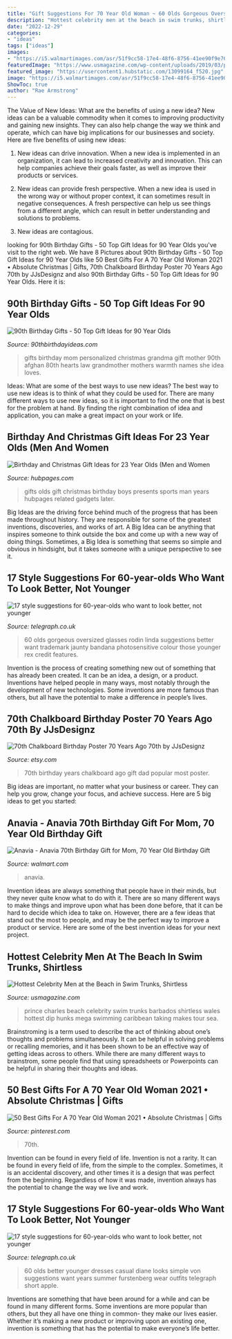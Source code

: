```yaml
---
title: "Gift Suggestions For 70 Year Old Woman ~ 60 Olds Gorgeous Oversized Glasses Rodin Linda Suggestions Better Want Trademark Jaunty Bandana Photosensitive Colour Those Younger Rex Credit Features"
description: "Hottest celebrity men at the beach in swim trunks, shirtless"
date: "2022-12-29"
categories:
- "ideas"
tags: ["ideas"]
images:
- "https://i5.walmartimages.com/asr/51f9cc58-17e4-48f6-8756-41ee90f9e769.a937d05a850ff852e4bb03aaf21c1849.jpeg?odnWidth=1000&amp;odnHeight=1000&amp;odnBg=ffffff"
featuredImage: "https://www.usmagazine.com/wp-content/uploads/2019/03/prince-charles-barbados-beach.jpg?w=200"
featured_image: "https://usercontent1.hubstatic.com/13099164_f520.jpg"
image: "https://i5.walmartimages.com/asr/51f9cc58-17e4-48f6-8756-41ee90f9e769.a937d05a850ff852e4bb03aaf21c1849.jpeg?odnWidth=1000&amp;odnHeight=1000&amp;odnBg=ffffff"
ShowToc: true
author: "Rae Armstrong"
---
```



The Value of New Ideas: What are the benefits of using a new idea?
New ideas can be a valuable commodity when it comes to improving productivity and gaining new insights. They can also help change the way we think and operate, which can have big implications for our businesses and society. Here are five benefits of using new ideas:
1. New ideas can drive innovation. When a new idea is implemented in an organization, it can lead to increased creativity and innovation. This can help companies achieve their goals faster, as well as improve their products or services.

2. New ideas can provide fresh perspective. When a new idea is used in the wrong way or without proper context, it can sometimes result in negative consequences. A fresh perspective can help us see things from a different angle, which can result in better understanding and solutions to problems.

3. New ideas are contagious.

	

		
looking for 90th Birthday Gifts - 50 Top Gift Ideas for 90 Year Olds you've visit to the right web. We have 8 Pictures about 90th Birthday Gifts - 50 Top Gift Ideas for 90 Year Olds like 50 Best Gifts For A 70 Year Old Woman 2021 • Absolute Christmas | Gifts, 70th Chalkboard Birthday Poster 70 Years Ago 70th by JJsDesignz and also 90th Birthday Gifts - 50 Top Gift Ideas for 90 Year Olds. Here it is:
		
    
## 90th Birthday Gifts - 50 Top Gift Ideas For 90 Year Olds

<img loading=lazy src="https://www.90thbirthdayideas.com/wp-content/uploads/2015/02/Personalized-All-Our-Hearts-Afghan.jpg" onerror="this.onerror=null;this.src='https://tse3.mm.bing.net/th?id=OIP.VoGZId-BPbiVbEKIxzErbAHaHa&amp;pid=15.1';" alt="90th Birthday Gifts - 50 Top Gift Ideas for 90 Year Olds">

_Source: 90thbirthdayideas.com_

>gifts birthday mom personalized christmas grandma gift mother 90th afghan 80th hearts law grandmother mothers warmth names she idea loves. 

	

Ideas: What are some of the best ways to use new ideas?
The best way to use new ideas is to think of what they could be used for. There are many different ways to use new ideas, so it is important to find the one that is best for the problem at hand. By finding the right combination of idea and application, you can make a great impact on your work or life.

    
## Birthday And Christmas Gift Ideas For 23 Year Olds (Men And Women

<img loading=lazy src="https://usercontent1.hubstatic.com/13099164_f520.jpg" onerror="this.onerror=null;this.src='https://tse1.mm.bing.net/th?id=OIP.grkEnJdW8TiFW3cQxjL7ZwHaJ4&amp;pid=15.1';" alt="Birthday and Christmas Gift Ideas for 23 Year Olds (Men and Women">

_Source: hubpages.com_

>gifts olds gift christmas birthday boys presents sports man years hubpages related gadgets later. 

	

Big Ideas are the driving force behind much of the progress that has been made throughout history. They are responsible for some of the greatest inventions, discoveries, and works of art. A Big Idea can be anything that inspires someone to think outside the box and come up with a new way of doing things. Sometimes, a Big Idea is something that seems so simple and obvious in hindsight, but it takes someone with a unique perspective to see it.

    
## 17 Style Suggestions For 60-year-olds Who Want To Look Better, Not Younger

<img loading=lazy src="http://www.telegraph.co.uk/content/dam/fashion/2016/09/30/109990424_NEW_YORK_NY_-_SEPTEMBER_06__Linda_Rodin_attends_the_Chadwick_Bell_fashion_show_during_Merc_trans_NvBQzQNjv4BqPn3xuWX6SAcZTtswLDfL8_dVdr04ddg3ty1pFjdXMj8.jpg?imwidth=480" onerror="this.onerror=null;this.src='https://tse3.mm.bing.net/th?id=OIP.U6es6UW_MD2BXl2wBIDFLgHaL2&amp;pid=15.1';" alt="17 style suggestions for 60-year-olds who want to look better, not younger">

_Source: telegraph.co.uk_

>60 olds gorgeous oversized glasses rodin linda suggestions better want trademark jaunty bandana photosensitive colour those younger rex credit features. 

	

Invention is the process of creating something new out of something that has already been created. It can be an idea, a design, or a product. Inventions have helped people in many ways, most notably through the development of new technologies. Some inventions are more famous than others, but all have the potential to make a difference in people’s lives.

    
## 70th Chalkboard Birthday Poster 70 Years Ago 70th By JJsDesignz

<img loading=lazy src="https://img0.etsystatic.com/136/0/10615532/il_fullxfull.934202790_msvk.jpg" onerror="this.onerror=null;this.src='https://tse1.mm.bing.net/th?id=OIP.KdzHFZkYfnY3UN_K-XIUuQHaHO&amp;pid=15.1';" alt="70th Chalkboard Birthday Poster 70 Years Ago 70th by JJsDesignz">

_Source: etsy.com_

>70th birthday years chalkboard ago gift dad popular most poster. 

	

Big ideas are important, no matter what your business or career. They can help you grow, change your focus, and achieve success. Here are 5 big ideas to get you started: 

    
## Anavia - Anavia 70th Birthday Gift For Mom, 70 Year Old Birthday Gift

<img loading=lazy src="https://i5.walmartimages.com/asr/51f9cc58-17e4-48f6-8756-41ee90f9e769.a937d05a850ff852e4bb03aaf21c1849.jpeg?odnWidth=1000&amp;odnHeight=1000&amp;odnBg=ffffff" onerror="this.onerror=null;this.src='https://tse4.mm.bing.net/th?id=OIP.40cyNBy6xs1tG1c2bjMIBQHaHa&amp;pid=15.1';" alt="Anavia - Anavia 70th Birthday Gift for Mom, 70 Year Old Birthday Gift">

_Source: walmart.com_

>anavia. 

	

Invention ideas are always something that people have in their minds, but they never quite know what to do with it. There are so many different ways to make things and improve upon what has been done before, that it can be hard to decide which idea to take on. However, there are a few ideas that stand out the most to people, and may be the perfect way to improve a product or service. Here are some of the best invention ideas for your next project.

    
## Hottest Celebrity Men At The Beach In Swim Trunks, Shirtless

<img loading=lazy src="https://www.usmagazine.com/wp-content/uploads/2019/03/prince-charles-barbados-beach.jpg?w=200" onerror="this.onerror=null;this.src='https://tse3.mm.bing.net/th?id=OIP.5eAb5_Oqzk2VNUZyA5tGBQAAAA&amp;pid=15.1';" alt="Hottest Celebrity Men at the Beach in Swim Trunks, Shirtless">

_Source: usmagazine.com_

>prince charles beach celebrity swim trunks barbados shirtless wales hottest dip hunks mega swimming caribbean taking makes tour sea. 

	

Brainstroming is a term used to describe the act of thinking about one’s thoughts and problems simultaneously. It can be helpful in solving problems or recalling memories, and it has been shown to be an effective way of getting ideas across to others. While there are many different ways to brainstrom, some people find that using spreadsheets or Powerpoints can be helpful in sharing their thoughts and ideas.

    
## 50 Best Gifts For A 70 Year Old Woman 2021 • Absolute Christmas | Gifts

<img loading=lazy src="https://i.pinimg.com/736x/c9/44/9a/c9449ac4b37805ff56904385228e111c.jpg" onerror="this.onerror=null;this.src='https://tse2.mm.bing.net/th?id=OIP.FxreVNaU3SoK_E65W7L3MQHaLG&amp;pid=15.1';" alt="50 Best Gifts For A 70 Year Old Woman 2021 • Absolute Christmas | Gifts">

_Source: pinterest.com_

>70th. 

	

Invention can be found in every field of life.
Invention is not a rarity. It can be found in every field of life, from the simple to the complex. Sometimes, it is an accidental discovery, and other times it is a design that was perfect from the beginning. Regardless of how it was made, invention always has the potential to change the way we live and work.

    
## 17 Style Suggestions For 60-year-olds Who Want To Look Better, Not Younger

<img loading=lazy src="http://www.telegraph.co.uk/content/dam/fashion/2016/09/30/rexfeatures_5712365kz-xlarge_trans_NvBQzQNjv4BqEyCBb8mJYguKWLQJ1fCJB_5tGzoiiqPVS_GLn91I37A.jpg" onerror="this.onerror=null;this.src='https://tse2.mm.bing.net/th?id=OIP.BStX2dSDzQq8Q7sUeuzwgwHaL2&amp;pid=15.1';" alt="17 style suggestions for 60-year-olds who want to look better, not younger">

_Source: telegraph.co.uk_

>60 olds better younger dresses casual diane looks simple von suggestions want years summer furstenberg wear outfits telegraph short apple. 

	

Inventions are something that have been around for a while and can be found in many different forms. Some inventions are more popular than others, but they all have one thing in common- they make our lives easier. Whether it’s making a new product or improving upon an existing one, invention is something that has the potential to make everyone’s life better.

